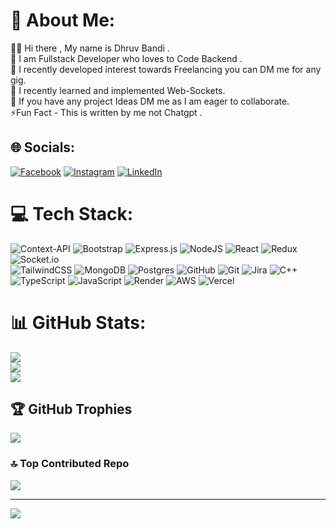 # 💫 About Me:
🙋‍♂️ Hi there , My name is Dhruv Bandi .<br>🔭 I am Fullstack Developer who loves to Code Backend .<br>🕺 I recently developed interest towards Freelancing you can DM me for any gig.<br>🧐 I recently learned and implemented Web-Sockets. <br>📨 If you have any project Ideas DM me as I am eager to collaborate.<br>⚡Fun Fact - This is written by me not Chatgpt . 


## 🌐 Socials:
[![Facebook](https://img.shields.io/badge/Facebook-%231877F2.svg?logo=Facebook&logoColor=white)](https://facebook.com/DhruvBandi) [![Instagram](https://img.shields.io/badge/Instagram-%23E4405F.svg?logo=Instagram&logoColor=white)](https://instagram.com/dhruv_bandi) [![LinkedIn](https://img.shields.io/badge/LinkedIn-%230077B5.svg?logo=linkedin&logoColor=white)](https://linkedin.com/in/dhruvbandi) 

# 💻 Tech Stack: 
![Context-API](https://img.shields.io/badge/Context--Api-black?style=for-the-badge&logo=react) ![Bootstrap](https://img.shields.io/badge/bootstrap-black?style=for-the-badge&logo=bootstrap&logoColor=white) ![Express.js](https://img.shields.io/badge/express.js-black?style=for-the-badge&logo=express&logoColor=white) ![NodeJS](https://img.shields.io/badge/node.js-black?style=for-the-badge&logo=node.js&logoColor=white) ![React](https://img.shields.io/badge/react-black?style=for-the-badge&logo=react&logoColor=white) ![Redux](https://img.shields.io/badge/redux-black?style=for-the-badge&logo=redux&logoColor=white) ![Socket.io](https://img.shields.io/badge/socket.io-black?style=for-the-badge&logo=socket.io)    
![TailwindCSS](https://img.shields.io/badge/tailwindcss-green?style=for-the-badge&logo=tailwind-css&logoColor=white) ![MongoDB](https://img.shields.io/badge/mongodb-green?style=for-the-badge&logo=mongodb&logoColor=white) ![Postgres](https://img.shields.io/badge/postgres-green?style=for-the-badge&logo=postgresql&logoColor=white) ![GitHub](https://img.shields.io/badge/github-green?style=for-the-badge&logo=github&logoColor=white) ![Git](https://img.shields.io/badge/git-green?style=for-the-badge&logo=git&logoColor=white) ![Jira](https://img.shields.io/badge/jira-green?style=for-the-badge&logo=jira&logoColor=white) ![C++](https://img.shields.io/badge/c++-green?style=for-the-badge&logo=c%2B%2B&logoColor=white) ![TypeScript](https://img.shields.io/badge/typescript-green?style=for-the-badge&logo=typescript&logoColor=white) 
![JavaScript](https://img.shields.io/badge/javascript-blue?style=for-the-badge&logo=javascript&logoColor=%23F7DF1E) ![Render](https://img.shields.io/badge/render-blue?style=for-the-badge&logo=render&logoColor=white) ![AWS](https://img.shields.io/badge/aws-blue?style=for-the-badge&logo=amazon-aws&logoColor=white) ![Vercel](https://img.shields.io/badge/vercel-blue?style=for-the-badge&logo=vercel&logoColor=white)  
# 📊 GitHub Stats:
![](https://github-readme-stats.vercel.app/api?username=BandiDhruv&theme=default&hide_border=false&include_all_commits=false&count_private=false)<br/>
![](https://github-readme-streak-stats.herokuapp.com/?user=BandiDhruv&theme=default&hide_border=false)<br/>
![](https://github-readme-stats.vercel.app/api/top-langs/?username=BandiDhruv&theme=default&hide_border=false&include_all_commits=false&count_private=false&layout=compact)

## 🏆 GitHub Trophies
![](https://github-profile-trophy.vercel.app/?username=BandiDhruv&theme=default&no-frame=false&no-bg=true&margin-w=4)

### 🔝 Top Contributed Repo
![](https://github-contributor-stats.vercel.app/api?username=BandiDhruv&limit=5&theme=default&combine_all_yearly_contributions=true)

---
[![](https://visitcount.itsvg.in/api?id=BandiDhruv&icon=10&color=13)](https://visitcount.itsvg.in)

